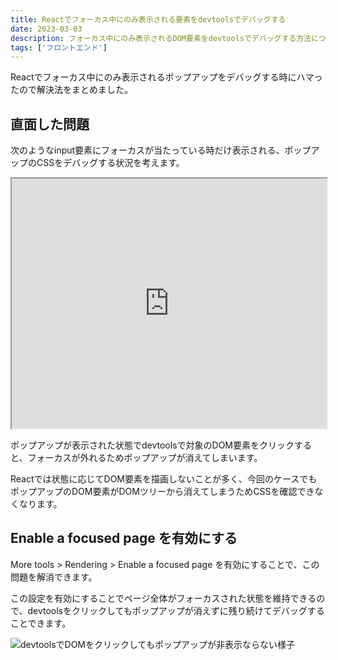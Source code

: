 ```yaml
---
title: Reactでフォーカス中にのみ表示される要素をdevtoolsでデバッグする
date: 2023-03-03
description: フォーカス中にのみ表示されるDOM要素をdevtoolsでデバッグする方法について解説します
tags: ['フロントエンド']
---
```


Reactでフォーカス中にのみ表示されるポップアップをデバッグする時にハマったので解決法をまとめました。

## 直面した問題
次のようなinput要素にフォーカスが当たっている時だけ表示される、ポップアップのCSSをデバッグする状況を考えます。

<iframe width="100%" height="400px" src="https://stackblitz.com/edit/react-ts-gnwa6a?embed=1&file=App.tsx&view=preview"></iframe>

ポップアップが表示された状態でdevtoolsで対象のDOM要素をクリックすると、フォーカスが外れるためポップアップが消えてしまいます。

Reactでは状態に応じてDOM要素を描画しないことが多く、今回のケースでもポップアップのDOM要素がDOMツリーから消えてしまうためCSSを確認できなくなります。

## Enable a focused page を有効にする
More tools > Rendering > Enable a focused page を有効にすることで、この問題を解消できます。

この設定を有効にすることでページ全体がフォーカスされた状態を維持できるので、devtoolsをクリックしてもポップアップが消えずに残り続けてデバッグすることできます。

![devtoolsでDOMをクリックしてもポップアップが非表示ならない様子](/images/posts/devtools-debug-only-focus-element/emulate-focus-page.png)